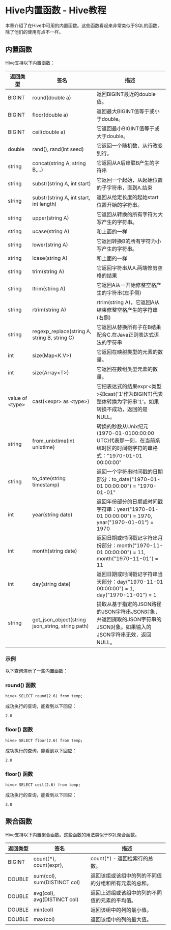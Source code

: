 # Hive内置函数 - Hive教程

本章介绍了在Hive中可用的内置函数。这些函数看起来非常类似于SQL的函数，除了他们的使用有点不一样。

## 内置函数

Hive支持以下内置函数：

| 返回类型 | 签名 | 描述 |
| --- | --- | --- |
| BIGINT | round(double a) | 返回BIGINT最近的double值。 |
| BIGINT | floor(double a) | 返回最大BIGINT值等于或小于double。 |
| BIGINT | ceil(double a) | 它返回最小BIGINT值等于或大于double。 |
| double | rand(), rand(int seed) | 它返回一个随机数，从行改变到行。 |
| string | concat(string A, string B,...) | 它返回从A后串联B产生的字符串 |
| string | substr(string A, int start) | 它返回一个起始，从起始位置的子字符串，直到A.结束 |
| string | substr(string A, int start, int length) | 返回从给定长度的起始start位置开始的字符串。 |
| string | upper(string A) | 它返回从转换的所有字符为大写产生的字符串。 |
| string | ucase(string A) | 和上面的一样 |
| string | lower(string A) | 它返回转换B的所有字符为小写产生的字符串。 |
| string | lcase(string A) | 和上面的一样 |
| string | trim(string A) | 它返回字符串从A.两端修剪空格的结果 |
| string | ltrim(string A) | 它返回A从一开始修整空格产生的字符串(左手侧) |
| string | rtrim(string A) | rtrim(string A)，它返回A从结束修整空格产生的字符串(右侧) |
| string | regexp_replace(string A, string B, string C) | 它返回从替换所有子在B结果配合C.在Java正则表达式语法的字符串 |
| int | size(Map&lt;K.V&gt;) | 它返回在映射类型的元素的数量。 |
| int | size(Array&lt;T&gt;) | 它返回在数组类型元素的数量。 |
| value of &lt;type&gt; | cast(&lt;expr&gt; as &lt;type&gt;) | 它把表达式的结果expr&lt;类型&gt;如cast('1'作为BIGINT)代表整体转换为字符串'1'。如果转换不成功，返回的是NULL。 |
| string | from_unixtime(int unixtime) | 转换的秒数从Unix纪元(1970-01-0100:00:00 UTC)代表那一刻，在当前系统时区的时间戳字符的串格式："1970-01-01 00:00:00" |
| string | to_date(string timestamp) | 返回一个字符串时间戳的日期部分：to_date("1970-01-01 00:00:00") = "1970-01-01" |
| int | year(string date) | 返回年份部分的日期或时间戳字符串：year("1970-01-01 00:00:00") = 1970, year("1970-01-01") = 1970 |
| int | month(string date) | 返回日期或时间戳记字符串月份部分：month("1970-11-01 00:00:00") = 11, month("1970-11-01") = 11 |
| int | day(string date) | 返回日期或时间戳记字符串当天部分：day("1970-11-01 00:00:00") = 1, day("1970-11-01") = 1 |
| string | get_json_object(string json_string, string path) | 提取从基于指定的JSON路径的JSON字符串JSON对象，并返回提取的JSON字符串的JSON对象。如果输入的JSON字符串无效，返回NULL。 |

### 示例

以下查询演示了一些内置函数：

### round() 函数

```
hive> SELECT round(2.6) from temp;
```

成功执行的查询，能看到以下回应：

```
2.0

```

### floor() 函数

```
hive> SELECT floor(2.6) from temp;
```

成功执行的查询，能看到以下回应：

```
2.0

```

### floor() 函数

```
hive> SELECT ceil(2.6) from temp;
```

成功执行的查询，能看到以下回应：

```
3.0

```

## 聚合函数

Hive支持以下内置聚合函数。这些函数的用法类似于SQL聚合函数。

| 返回类型 | 签名 | 描述 |
| --- | --- | --- |
| BIGINT | count(*), count(expr), | count(*) - 返回检索行的总数。 |
| DOUBLE | sum(col), sum(DISTINCT col) | 返回该组或该组中的列的不同值的分组和所有元素的总和。 |
| DOUBLE | avg(col), avg(DISTINCT col) | 返回上述组或该组中的列的不同值的元素的平均值。 |
| DOUBLE | min(col) | 返回该组中的列的最小值。 |
| DOUBLE | max(col) | 返回该组中的列的最大值。 |


